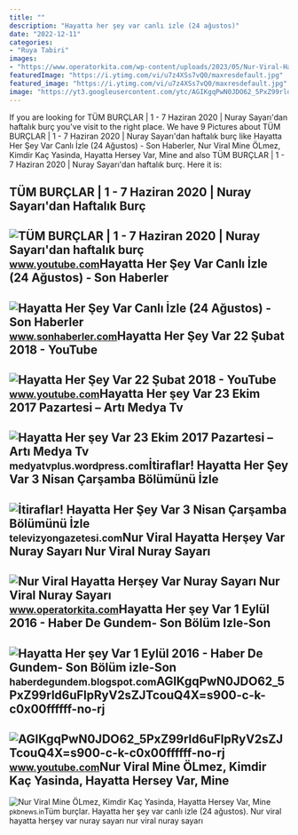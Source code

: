 ```yaml
---
title: ""
description: "Hayatta her şey var canlı i̇zle (24 ağustos)"
date: "2022-12-11"
categories:
- "Ruya Tabiri"
images:
- "https://www.operatorkita.com/wp-content/uploads/2023/05/Nur-Viral-Hayatta-Hersey-Var-Nuray-Sayari-Nur-Viral-Nuray-Sayari.jpg"
featuredImage: "https://i.ytimg.com/vi/u7z4XSs7vQ0/maxresdefault.jpg"
featured_image: "https://i.ytimg.com/vi/u7z4XSs7vQ0/maxresdefault.jpg"
image: "https://yt3.googleusercontent.com/ytc/AGIKgqPwN0JDO62_5PxZ99rld6uFlpRyV2sZJTcouQ4X=s900-c-k-c0x00ffffff-no-rj"
---
```


If you are looking for TÜM BURÇLAR | 1 - 7 Haziran 2020 | Nuray Sayarı'dan haftalık burç you've visit to the right place. We have 9 Pictures about TÜM BURÇLAR | 1 - 7 Haziran 2020 | Nuray Sayarı'dan haftalık burç like Hayatta Her Şey Var Canlı İzle (24 Ağustos) - Son Haberler, Nur Viral Mine ÖLmez, Kimdir Kaç Yasinda, Hayatta Hersey Var, Mine and also TÜM BURÇLAR | 1 - 7 Haziran 2020 | Nuray Sayarı'dan haftalık burç. Here it is:

TÜM BURÇLAR | 1 - 7 Haziran 2020 | Nuray Sayarı'dan Haftalık Burç
-----------------------------------------------------------------

 ![TÜM BURÇLAR | 1 - 7 Haziran 2020 | Nuray Sayarı'dan haftalık burç](https://i.ytimg.com/vi/u7z4XSs7vQ0/maxresdefault.jpg) <small>www.youtube.com</small>Hayatta Her Şey Var Canlı İzle (24 Ağustos) - Son Haberler
----------------------------------------------------------

 ![Hayatta Her Şey Var Canlı İzle (24 Ağustos) - Son Haberler](https://i.sonhaberler.com/2/1280/720/storage/files/images/2020/08/24/nur-viral-ile-hayatta-hersey-CsCF_cover.jpg) <small>www.sonhaberler.com</small>Hayatta Her Şey Var 22 Şubat 2018 - YouTube
-------------------------------------------

 ![Hayatta Her Şey Var 22 Şubat 2018 - YouTube](https://i.ytimg.com/vi/dOZN-SnvY3A/maxresdefault.jpg) <small>www.youtube.com</small>Hayatta Her şey Var 23 Ekim 2017 Pazartesi – Artı Medya Tv
----------------------------------------------------------

 ![Hayatta Her şey Var 23 Ekim 2017 Pazartesi – Artı Medya Tv](https://medyatvplus.files.wordpress.com/2017/10/hayatta-hersey-var-18-ekim-2017.jpg?w=816&h=9999) <small>medyatvplus.wordpress.com</small>İtiraflar! Hayatta Her Şey Var 3 Nisan Çarşamba Bölümünü İzle
-------------------------------------------------------------

 ![İtiraflar! Hayatta Her Şey Var 3 Nisan Çarşamba Bölümünü İzle](https://televizyongazetesi.com/wp-content/uploads/2019/04/1113867-youtube-thumbnail.jpg) <small>televizyongazetesi.com</small>Nur Viral Hayatta Herşey Var Nuray Sayarı Nur Viral Nuray Sayarı
----------------------------------------------------------------

 ![Nur Viral Hayatta Herşey Var Nuray Sayarı Nur Viral Nuray Sayarı](https://www.operatorkita.com/wp-content/uploads/2023/05/Nur-Viral-Hayatta-Hersey-Var-Nuray-Sayari-Nur-Viral-Nuray-Sayari.jpg) <small>www.operatorkita.com</small>Hayatta Her şey Var 1 Eylül 2016 - Haber De Gundem- Son Bölüm Izle-Son
----------------------------------------------------------------------

 ![Hayatta Her şey Var 1 Eylül 2016 - Haber De Gundem- Son Bölüm izle-Son](https://2.bp.blogspot.com/-I-WygKKvk4g/V8fcNpJ5VBI/AAAAAAAABU8/fYWxhz4JOjoLMyWMMOMx0_3JJezVMMe_QCLcB/s320/hayatta-hersey-var-son-bolum-izle.jpg) <small>haberdegundem.blogspot.com</small>AGIKgqPwN0JDO62\_5PxZ99rld6uFlpRyV2sZJTcouQ4X=s900-c-k-c0x00ffffff-no-rj
------------------------------------------------------------------------

 ![AGIKgqPwN0JDO62_5PxZ99rld6uFlpRyV2sZJTcouQ4X=s900-c-k-c0x00ffffff-no-rj](https://yt3.googleusercontent.com/ytc/AGIKgqPwN0JDO62_5PxZ99rld6uFlpRyV2sZJTcouQ4X=s900-c-k-c0x00ffffff-no-rj) <small>www.youtube.com</small>Nur Viral Mine ÖLmez, Kimdir Kaç Yasinda, Hayatta Hersey Var, Mine
------------------------------------------------------------------

 ![Nur Viral Mine ÖLmez, Kimdir Kaç Yasinda, Hayatta Hersey Var, Mine](https://pkbnews.in/wp-content/uploads/2023/03/Nur-Viral-Mine-OLmez-1.jpg) <small>pkbnews.in</small>Tüm burçlar. Hayatta her şey var canlı i̇zle (24 ağustos). Nur viral hayatta herşey var nuray sayarı nur viral nuray sayarı
